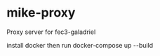 # mike-proxy

Proxy server for fec3-galadriel

install docker then run
docker-compose up --build




